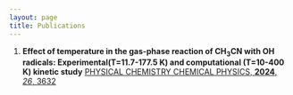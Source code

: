 ```yaml
---
layout: page
title: Publications
---
```


1. **Effect of temperature in the gas-phase reaction of CH<sub>3</sub>CN with OH radicals: Experimental(T=11.7-177.5 K) and computational (T=10-400 K) kinetic study**
[PHYSICAL CHEMISTRY CHEMICAL PHYSICS, **2024**, _26_, 3632](https://pubs.rsc.org/en/content/articlelanding/2024/cp/d3cp04944b)
